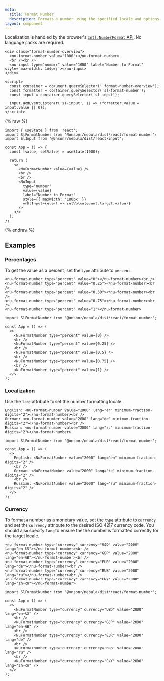 ```yaml
---
meta:
  title: Format Number
  description: Formats a number using the specified locale and options.
layout: component
---
```


Localization is handled by the browser's [`Intl.NumberFormat` API](https://developer.mozilla.org/en-US/docs/Web/JavaScript/Reference/Global_Objects/Intl/NumberFormat/NumberFormat). No language packs are required.

```html:preview
<div class="format-number-overview">
  <nu-format-number value="1000"></nu-format-number>
  <br /><br />
  <nu-input type="number" value="1000" label="Number to Format" style="max-width: 180px;"></nu-input>
</div>

<script>
  const container = document.querySelector('.format-number-overview');
  const formatter = container.querySelector('sl-format-number');
  const input = container.querySelector('sl-input');

  input.addEventListener('sl-input', () => (formatter.value = input.value || 0));
</script>
```

{% raw %}

```jsx:react
import { useState } from 'react';
import SlFormatNumber from '@onsonr/nebula/dist/react/format-number';
import SlInput from '@onsonr/nebula/dist/react/input';

const App = () => {
  const [value, setValue] = useState(1000);

  return (
    <>
      <NuFormatNumber value={value} />
      <br />
      <br />
      <NuInput
        type="number"
        value={value}
        label="Number to Format"
        style={{ maxWidth: '180px' }}
        onSlInput={event => setValue(event.target.value)}
      />
    </>
  );
};
```

{% endraw %}

## Examples

### Percentages

To get the value as a percent, set the `type` attribute to `percent`.

```html:preview
<nu-format-number type="percent" value="0"></nu-format-number><br />
<nu-format-number type="percent" value="0.25"></nu-format-number><br />
<nu-format-number type="percent" value="0.50"></nu-format-number><br />
<nu-format-number type="percent" value="0.75"></nu-format-number><br />
<nu-format-number type="percent" value="1"></nu-format-number>
```

```jsx:react
import SlFormatNumber from '@onsonr/nebula/dist/react/format-number';

const App = () => (
  <>
    <NuFormatNumber type="percent" value={0} />
    <br />
    <NuFormatNumber type="percent" value={0.25} />
    <br />
    <NuFormatNumber type="percent" value={0.5} />
    <br />
    <NuFormatNumber type="percent" value={0.75} />
    <br />
    <NuFormatNumber type="percent" value={1} />
  </>
);
```

### Localization

Use the `lang` attribute to set the number formatting locale.

```html:preview
English: <nu-format-number value="2000" lang="en" minimum-fraction-digits="2"></nu-format-number><br />
German: <nu-format-number value="2000" lang="de" minimum-fraction-digits="2"></nu-format-number><br />
Russian: <nu-format-number value="2000" lang="ru" minimum-fraction-digits="2"></nu-format-number>
```

```jsx:react
import SlFormatNumber from '@onsonr/nebula/dist/react/format-number';

const App = () => (
  <>
    English: <NuFormatNumber value="2000" lang="en" minimum-fraction-digits="2" />
    <br />
    German: <NuFormatNumber value="2000" lang="de" minimum-fraction-digits="2" />
    <br />
    Russian: <NuFormatNumber value="2000" lang="ru" minimum-fraction-digits="2" />
  </>
);
```

### Currency

To format a number as a monetary value, set the `type` attribute to `currency` and set the `currency` attribute to the desired ISO 4217 currency code. You should also specify `lang` to ensure the the number is formatted correctly for the target locale.

```html:preview
<nu-format-number type="currency" currency="USD" value="2000" lang="en-US"></nu-format-number><br />
<nu-format-number type="currency" currency="GBP" value="2000" lang="en-GB"></nu-format-number><br />
<nu-format-number type="currency" currency="EUR" value="2000" lang="de"></nu-format-number><br />
<nu-format-number type="currency" currency="RUB" value="2000" lang="ru"></nu-format-number><br />
<nu-format-number type="currency" currency="CNY" value="2000" lang="zh-cn"></nu-format-number>
```

```jsx:react
import SlFormatNumber from '@onsonr/nebula/dist/react/format-number';

const App = () => (
  <>
    <NuFormatNumber type="currency" currency="USD" value="2000" lang="en-US" />
    <br />
    <NuFormatNumber type="currency" currency="GBP" value="2000" lang="en-GB" />
    <br />
    <NuFormatNumber type="currency" currency="EUR" value="2000" lang="de" />
    <br />
    <NuFormatNumber type="currency" currency="RUB" value="2000" lang="ru" />
    <br />
    <NuFormatNumber type="currency" currency="CNY" value="2000" lang="zh-cn" />
  </>
);
```
